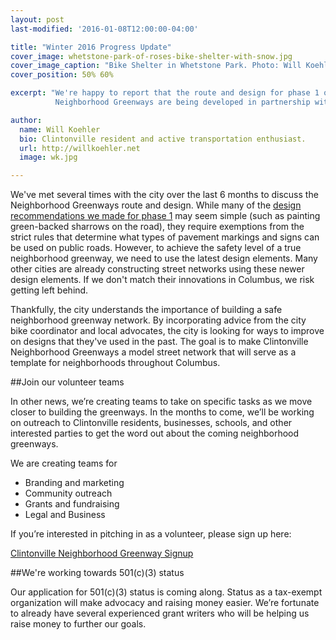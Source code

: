 ```yaml
---
layout: post
last-modified: '2016-01-08T12:00:00-04:00'

title: "Winter 2016 Progress Update"
cover_image: whetstone-park-of-roses-bike-shelter-with-snow.jpg
cover_image_caption: "Bike Shelter in Whetstone Park. Photo: Will Koehler"
cover_position: 50% 60%

excerpt: "We're happy to report that the route and design for phase 1 of the Clintonville
          Neighborhood Greenways are being developed in partnership with the city."

author:
  name: Will Koehler
  bio: Clintonville resident and active transportation enthusiast.
  url: http://willkoehler.net
  image: wk.jpg

---
```

We've met several times with the city over the last 6 months to discuss the Neighborhood Greenways
route and design. While many of the [design recommendations we made for phase 1](/2015/05/08/phase-1-route-and-design.html)
may seem simple (such as painting green-backed sharrows on the road), they require exemptions from
the strict rules that determine what types of pavement markings and signs can be used on public roads.
However, to achieve the safety level of a true neighborhood greenway, we need to use the
latest design elements. Many other cities are already constructing street networks using these newer
design elements. If we don't match their innovations in Columbus, we risk getting left behind.

Thankfully, the city understands the importance of building a safe neighborhood greenway network.
By incorporating advice from the city bike coordinator and local advocates, the city is looking for
ways to improve on designs that they've used in the past. The goal is to make Clintonville Neighborhood
Greenways a model street network that will serve as a template for neighborhoods throughout Columbus.

##Join our volunteer teams

In other news, we’re creating teams to take on specific tasks as we move closer to
building the greenways. In the months to come, we’ll be working on outreach to Clintonville
residents, businesses, schools, and other interested parties to get the word out about the
coming neighborhood greenways.

We are creating teams for

- Branding and marketing
- Community outreach
- Grants and fundraising
- Legal and Business

If you’re interested in pitching in as a volunteer, please sign up here:

[Clintonville Neighborhood Greenway Signup](https://docs.google.com/forms/d/17w5HG4pIi6R9qV0zsFzMHERkVXj2713ZYTg59iF8q6Y/viewform?usp=send_form)

##We're working towards 501(c)(3) status

Our application for 501(c)(3) status is coming along. Status as a tax-exempt organization
will make advocacy and raising money easier. We’re fortunate to already have several experienced
grant writers who will be helping us raise money to further our goals.

